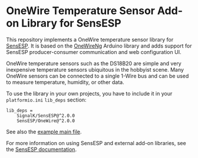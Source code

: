 # OneWire Temperature Sensor Add-on Library for SensESP

This repository implements a OneWire temperature sensor library for [SensESP](https://signalk.org/SignalK/SensESP/).
It is based on the [OneWireNg](https://github.com/pstolarz/OneWireNg) Arduino library and adds support for SensESP producer-consumer communication and web configuration UI.

OneWire temperature sensors such as the DS18B20 are simple and very inexpensive temperature sensors ubiquitous in the hobbyist scene. Many OneWire sensors can be connected to a single 1-Wire bus and can be used to measure temperature, humidity, or other data.

To use the library in your own projects, you have to include it in your `platformio.ini` `lib_deps` section:

    lib_deps =
        SignalK/SensESP@^2.0.0
        SensESP/OneWire@^2.0.0

See also the [example main file](blob/main/examples/onewire_temperature_example.cpp).

For more information on using SensESP and external add-on libraries, see the [SensESP documentation](https://signalk.org/SensESP/docs/).
